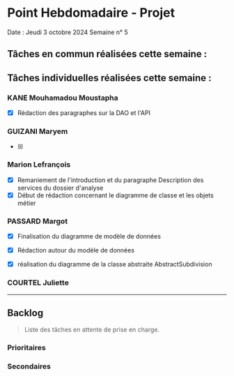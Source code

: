 # Point Hebdomadaire - Projet

Date : Jeudi 3 octobre 2024
Semaine n° 5

## Tâches en commun réalisées cette semaine :

## Tâches individuelles réalisées cette semaine :

### KANE Mouhamadou Moustapha
- [x] Rédaction des paragraphes sur la DAO et l'API


### GUIZANI Maryem
- [x]

### Marion Lefrançois
- [x] Remaniement de l'introduction et du paragraphe Description des services du dossier d'analyse
- [x] Début de rédaction concernant le diagramme de classe et les objets métier

### PASSARD Margot
- [x] Finalisation du diagramme de modèle de données
- [x] Rédaction autour du modèle de données
- [x] réalisation du diagramme de la classe abstraite AbstractSubdivision  


### COURTEL Juliette


---

## Backlog

> Liste des tâches en attente de prise en charge.

### Prioritaires

### Secondaires
